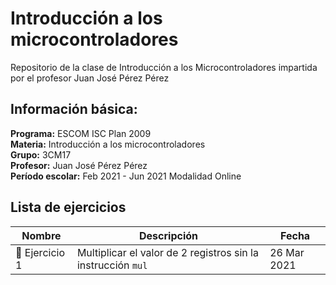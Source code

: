 # Introducción a los microcontroladores
Repositorio de la clase de Introducción a los Microcontroladores impartida por el profesor Juan José Pérez Pérez

## Información básica:
**Programa:** ESCOM ISC Plan 2009  
**Materia:** Introducción a los microcontroladores  
**Grupo:** 3CM17  
**Profesor:** Juan José Pérez Pérez  
**Período escolar:** Feb 2021 - Jun 2021 Modalidad Online  

## Lista de ejercicios
| Nombre | Descripción | Fecha |
|---|---|---|
📝 Ejercicio 1 | Multiplicar el valor de 2 registros sin la instrucción `mul` | 26 Mar 2021
